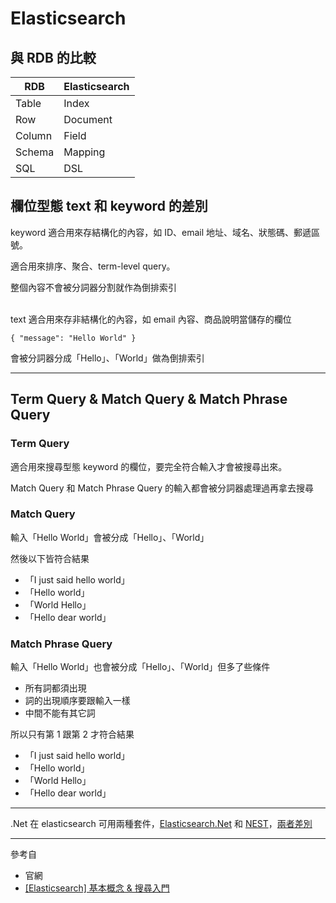 # Elasticsearch

## 與 RDB 的比較


| RDB    | Elasticsearch |
|--------|---------------|
| Table  | Index         |
| Row    | Document      |
| Column | Field         |
| Schema | Mapping       |
| SQL    | DSL           |

## 欄位型態 text 和 keyword 的差別

keyword 適合用來存結構化的內容，如 ID、email 地址、域名、狀態碼、郵遞區號。

適合用來排序、聚合、term-level query。

整個內容不會被分詞器分割就作為倒排索引

<br/>text 適合用來存非結構化的內容，如 email 內容、商品說明當儲存的欄位
```
{ "message": "Hello World" }
```
會被分詞器分成「Hello」、「World」做為倒排索引

---

## Term Query & Match Query & Match Phrase Query

### Term Query
適合用來搜尋型態 keyword 的欄位，要完全符合輸入才會被搜尋出來。

Match Query 和 Match Phrase Query 的輸入都會被分詞器處理過再拿去搜尋

### Match Query
輸入「Hello World」會被分成「Hello」、「World」

然後以下皆符合結果
- 「I just said hello world」
- 「Hello world」
- 「World Hello」
- 「Hello dear world」

### Match Phrase Query
輸入「Hello World」也會被分成「Hello」、「World」但多了些條件
- 所有詞都須出現
- 詞的出現順序要跟輸入一樣
- 中間不能有其它詞

所以只有第 1 跟第 2 才符合結果
- 「I just said hello world」
- 「Hello world」
- 「World Hello」
- 「Hello dear world」

---

.Net 在 elasticsearch 可用兩種套件，[Elasticsearch.Net](https://github.com/NickCraver/NEST/tree/master/src/Elasticsearch.Net) 和 [NEST](https://github.com/NickCraver/NEST)，[兩者差別](https://github.com/NickCraver/NEST)

---

參考自
- 官網
- [[Elasticsearch] 基本概念 & 搜尋入門](https://godleon.github.io/blog/Elasticsearch/Elasticsearch-getting-started/)